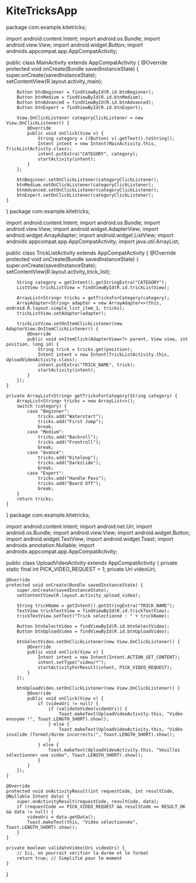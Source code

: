 # KiteTricksApp
package com.example.kitetricks;

import android.content.Intent;
import android.os.Bundle;
import android.view.View;
import android.widget.Button;
import androidx.appcompat.app.AppCompatActivity;

public class MainActivity extends AppCompatActivity {
    @Override
    protected void onCreate(Bundle savedInstanceState) {
        super.onCreate(savedInstanceState);
        setContentView(R.layout.activity_main);

        Button btnBeginner = findViewById(R.id.btnBeginner);
        Button btnMedium = findViewById(R.id.btnMedium);
        Button btnAdvanced = findViewById(R.id.btnAdvanced);
        Button btnExpert = findViewById(R.id.btnExpert);

        View.OnClickListener categoryClickListener = new View.OnClickListener() {
            @Override
            public void onClick(View v) {
                String category = ((Button) v).getText().toString();
                Intent intent = new Intent(MainActivity.this, TrickListActivity.class);
                intent.putExtra("CATEGORY", category);
                startActivity(intent);
            }
        };

        btnBeginner.setOnClickListener(categoryClickListener);
        btnMedium.setOnClickListener(categoryClickListener);
        btnAdvanced.setOnClickListener(categoryClickListener);
        btnExpert.setOnClickListener(categoryClickListener);
    }
}
package com.example.kitetricks;

import android.content.Intent;
import android.os.Bundle;
import android.view.View;
import android.widget.AdapterView;
import android.widget.ArrayAdapter;
import android.widget.ListView;
import androidx.appcompat.app.AppCompatActivity;
import java.util.ArrayList;

public class TrickListActivity extends AppCompatActivity {
    @Override
    protected void onCreate(Bundle savedInstanceState) {
        super.onCreate(savedInstanceState);
        setContentView(R.layout.activity_trick_list);

        String category = getIntent().getStringExtra("CATEGORY");
        ListView trickListView = findViewById(R.id.trickListView);

        ArrayList<String> tricks = getTricksForCategory(category);
        ArrayAdapter<String> adapter = new ArrayAdapter<>(this, android.R.layout.simple_list_item_1, tricks);
        trickListView.setAdapter(adapter);

        trickListView.setOnItemClickListener(new AdapterView.OnItemClickListener() {
            @Override
            public void onItemClick(AdapterView<?> parent, View view, int position, long id) {
                String trick = tricks.get(position);
                Intent intent = new Intent(TrickListActivity.this, UploadVideoActivity.class);
                intent.putExtra("TRICK_NAME", trick);
                startActivity(intent);
            }
        });
    }

    private ArrayList<String> getTricksForCategory(String category) {
        ArrayList<String> tricks = new ArrayList<>();
        switch (category) {
            case "Beginner":
                tricks.add("Waterstart");
                tricks.add("First Jump");
                break;
            case "Medium":
                tricks.add("Backroll");
                tricks.add("Frontroll");
                break;
            case "Avancé":
                tricks.add("Kiteloop");
                tricks.add("Darkslide");
                break;
            case "Expert":
                tricks.add("Handle Pass");
                tricks.add("Board Off");
                break;
        }
        return tricks;
    }
}
package com.example.kitetricks;

import android.content.Intent;
import android.net.Uri;
import android.os.Bundle;
import android.view.View;
import android.widget.Button;
import android.widget.TextView;
import android.widget.Toast;
import androidx.annotation.Nullable;
import androidx.appcompat.app.AppCompatActivity;

public class UploadVideoActivity extends AppCompatActivity {
    private static final int PICK_VIDEO_REQUEST = 1;
    private Uri videoUri;
    
    @Override
    protected void onCreate(Bundle savedInstanceState) {
        super.onCreate(savedInstanceState);
        setContentView(R.layout.activity_upload_video);

        String trickName = getIntent().getStringExtra("TRICK_NAME");
        TextView trickTextView = findViewById(R.id.trickTextView);
        trickTextView.setText("Trick sélectionné : " + trickName);

        Button btnSelectVideo = findViewById(R.id.btnSelectVideo);
        Button btnUploadVideo = findViewById(R.id.btnUploadVideo);

        btnSelectVideo.setOnClickListener(new View.OnClickListener() {
            @Override
            public void onClick(View v) {
                Intent intent = new Intent(Intent.ACTION_GET_CONTENT);
                intent.setType("video/*");
                startActivityForResult(intent, PICK_VIDEO_REQUEST);
            }
        });

        btnUploadVideo.setOnClickListener(new View.OnClickListener() {
            @Override
            public void onClick(View v) {
                if (videoUri != null) {
                    if (validateVideo(videoUri)) {
                        Toast.makeText(UploadVideoActivity.this, "Vidéo envoyée !", Toast.LENGTH_SHORT).show();
                    } else {
                        Toast.makeText(UploadVideoActivity.this, "Vidéo invalide (format/durée incorrects)", Toast.LENGTH_SHORT).show();
                    }
                } else {
                    Toast.makeText(UploadVideoActivity.this, "Veuillez sélectionner une vidéo", Toast.LENGTH_SHORT).show();
                }
            }
        });
    }

    @Override
    protected void onActivityResult(int requestCode, int resultCode, @Nullable Intent data) {
        super.onActivityResult(requestCode, resultCode, data);
        if (requestCode == PICK_VIDEO_REQUEST && resultCode == RESULT_OK && data != null) {
            videoUri = data.getData();
            Toast.makeText(this, "Vidéo sélectionnée", Toast.LENGTH_SHORT).show();
        }
    }

    private boolean validateVideo(Uri videoUri) {
        // Ici, on pourrait vérifier la durée et le format
        return true; // Simplifié pour le moment
    }
}
